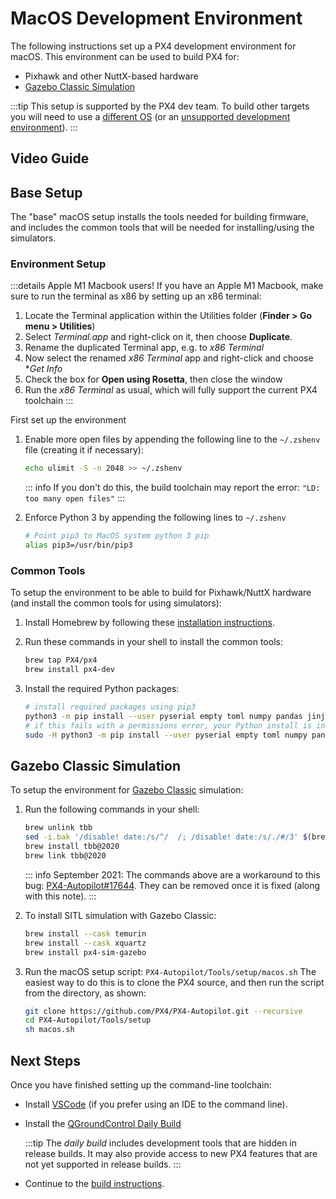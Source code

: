 # MacOS Development Environment

The following instructions set up a PX4 development environment for macOS.
This environment can be used to build PX4 for:

- Pixhawk and other NuttX-based hardware
- [Gazebo Classic Simulation](../sim_gazebo_classic/index.md)

:::tip
This setup is supported by the PX4 dev team.
To build other targets you will need to use a [different OS](../dev_setup/dev_env.md#supported-targets) (or an [unsupported development environment](../advanced/community_supported_dev_env.md)).
:::

## Video Guide

<lite-youtube videoid="tMbMGiMs1cQ" title="Setting up your PX4 development environment on macOS"/>

## Base Setup

The "base" macOS setup installs the tools needed for building firmware, and includes the common tools that will be needed for installing/using the simulators.

### Environment Setup

:::details Apple M1 Macbook users!
If you have an Apple M1 Macbook, make sure to run the terminal as x86 by setting up an x86 terminal:

1. Locate the Terminal application within the Utilities folder (**Finder > Go menu > Utilities**)
2. Select _Terminal.app_ and right-click on it, then choose **Duplicate**.
3. Rename the duplicated Terminal app, e.g. to _x86 Terminal_
4. Now select the renamed _x86 Terminal_ app and right-click and choose \*_Get Info_
5. Check the box for **Open using Rosetta**, then close the window
6. Run the _x86 Terminal_ as usual, which will fully support the current PX4 toolchain
   :::

First set up the environment

1. Enable more open files by appending the following line to the `~/.zshenv` file (creating it if necessary):

   ```sh
   echo ulimit -S -n 2048 >> ~/.zshenv
   ```

   ::: info
   If you don't do this, the build toolchain may report the error: `"LD: too many open files"`
   :::

1. Enforce Python 3 by appending the following lines to `~/.zshenv`

   ```sh
   # Point pip3 to MacOS system python 3 pip
   alias pip3=/usr/bin/pip3
   ```

### Common Tools

To setup the environment to be able to build for Pixhawk/NuttX hardware (and install the common tools for using simulators):

1. Install Homebrew by following these [installation instructions](https://brew.sh).
1. Run these commands in your shell to install the common tools:

   ```sh
   brew tap PX4/px4
   brew install px4-dev
   ```

1. Install the required Python packages:

   ```sh
   # install required packages using pip3
   python3 -m pip install --user pyserial empty toml numpy pandas jinja2 pyyaml pyros-genmsg packaging kconfiglib future jsonschema
   # if this fails with a permissions error, your Python install is in a system path - use this command instead:
   sudo -H python3 -m pip install --user pyserial empty toml numpy pandas jinja2 pyyaml pyros-genmsg packaging kconfiglib future jsonschema
   ```

## Gazebo Classic Simulation

To setup the environment for [Gazebo Classic](../sim_gazebo_classic/index.md) simulation:

1. Run the following commands in your shell:

   ```sh
   brew unlink tbb
   sed -i.bak '/disable! date:/s/^/  /; /disable! date:/s/./#/3' $(brew --prefix)/Library/Taps/homebrew/homebrew-core/Formula/tbb@2020.rb
   brew install tbb@2020
   brew link tbb@2020
   ```

   ::: info
   September 2021: The commands above are a workaround to this bug: [PX4-Autopilot#17644](https://github.com/PX4/PX4-Autopilot/issues/17644).
   They can be removed once it is fixed (along with this note).
   :::

1. To install SITL simulation with Gazebo Classic:

   ```sh
   brew install --cask temurin
   brew install --cask xquartz
   brew install px4-sim-gazebo
   ```

1. Run the macOS setup script: `PX4-Autopilot/Tools/setup/macos.sh`
   The easiest way to do this is to clone the PX4 source, and then run the script from the directory, as shown:

   ```sh
   git clone https://github.com/PX4/PX4-Autopilot.git --recursive
   cd PX4-Autopilot/Tools/setup
   sh macos.sh
   ```


## Next Steps

Once you have finished setting up the command-line toolchain:

- Install [VSCode](../dev_setup/vscode.md) (if you prefer using an IDE to the command line).
- Install the [QGroundControl Daily Build](../dev_setup/qgc_daily_build.md)

  :::tip
  The _daily build_ includes development tools that are hidden in release builds.
  It may also provide access to new PX4 features that are not yet supported in release builds.
  :::

- Continue to the [build instructions](../dev_setup/building_px4.md).
